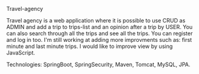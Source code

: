 Travel-agency

Travel agency is a web application where it is possible to use CRUD as ADMIN and add a trip to trips-list and an opinion after a trip by USER. You can also search through all the trips and see all the trips. You can register and log in too.
I'm still working at adding more improvments such as: first minute and last minute trips. I would like to improve view by using JavaScript.


Technologies: SpringBoot, SpringSecurity, Maven, Tomcat, MySQL, JPA.
